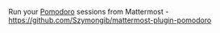 Run your [Pomodoro](https://en.wikipedia.org/wiki/Pomodoro_Technique) sessions from Mattermost - https://github.com/Szymongib/mattermost-plugin-pomodoro
